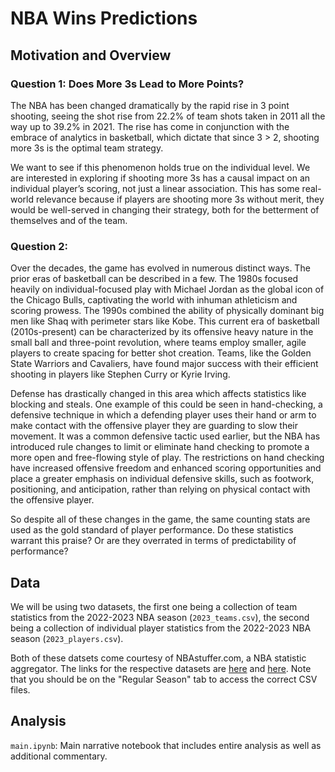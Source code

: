# NBA Wins Predictions 

## Motivation and Overview

### Question 1: Does More 3s Lead to More Points? 

The NBA has been changed dramatically by the rapid rise in 3 point shooting, seeing the shot rise from 22.2% of team shots taken in 2011 all the way up to 39.2% in 2021. The rise has come in conjunction with the embrace of analytics in basketball, which dictate that since 3 > 2, shooting more 3s is the optimal team strategy. 

We want to see if this phenomenon holds true on the individual level. We are interested in exploring if shooting more 3s has a causal impact on an individual player’s scoring, not just a linear association. This has some real-world relevance because if players are shooting more 3s without merit, they would be well-served in changing their strategy, both for the betterment of themselves and of the team.


### Question 2: 

Over the decades, the game has evolved in numerous distinct ways. The prior eras of basketball can be described in a few. The 1980s focused heavily on individual-focused play with Michael Jordan as the global icon of the Chicago Bulls, captivating the world with inhuman athleticism and scoring prowess. The 1990s combined the ability of physically dominant big men like Shaq with perimeter stars like Kobe. This current era of basketball (2010s-present) can be characterized by its offensive heavy nature in the small ball and three-point revolution, where teams employ smaller, agile players to create spacing for better shot creation. Teams, like the Golden State Warriors and Cavaliers, have found major success with their efficient shooting in players like Stephen Curry or Kyrie Irving. 

Defense has drastically changed in this area which affects statistics like blocking and steals. One example of this could be seen in hand-checking, a defensive technique in which a defending player uses their hand or arm to make contact with the offensive player they are guarding to slow their movement. It was a common defensive tactic used earlier, but the NBA has introduced rule changes to limit or eliminate hand checking to promote a more open and free-flowing style of play. The restrictions on hand checking have increased offensive freedom and enhanced scoring opportunities and place a greater emphasis on individual defensive skills, such as footwork, positioning, and anticipation, rather than relying on physical contact with the offensive player.

So despite all of these changes in the game, the same counting stats are used as the gold standard of player performance. Do these statistics warrant this praise? Or are they overrated in terms of predictability of performance? 


## Data

We will be using two datasets, the first one being a collection of team statistics from the 2022-2023 NBA season (`2023_teams.csv`), the second being a collection of individual player statistics from the 2022-2023 NBA season (`2023_players.csv`). 

Both of these datsets come courtesy of NBAstuffer.com, a NBA statistic aggregator. The links for the respective datasets are [here](https://www.nbastuffer.com/2022-2023-nba-team-stats/) and [here](https://www.nbastuffer.com/2022-2023-nba-player-stats/). Note that you should be on the "Regular Season" tab to access the correct CSV files. 

## Analysis

`main.ipynb`: Main narrative notebook that includes entire analysis as well as additional commentary. 